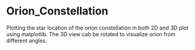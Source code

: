 # Orion_Constellation
Plotting the star location of the orion constellation in both 2D and 3D plot using matplotlib.
The 3D view cab be rotated to visualize orion from different angles.
